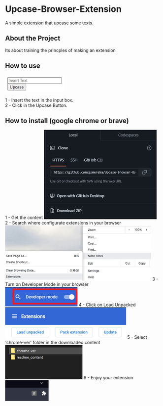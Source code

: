 # Upcase-Browser-Extension
A simple extension that upcase some texts.

## About the Project
Its about training the princples of making an extension

## How to use
![The Extension](./readme_content/extension.bmp)  

1 - Insert the text in the input box.  
2 - Click in the Upcase Button.  

## How to install (google chrome or brave)

1 - Get the content
![Download Content](./readme_content/how_to_download.bmp)
2 - Search where configurate extensions in your browser  
![Extensions Configurations](./readme_content/config_location.bmp)
3 - Turn on Developer Mode in your browser
![Developer Mode](./readme_content/developer_mode.bmp)
4 - Click on Load Unpacked
![Load Unpacked](./readme_content/load_unpacked.bmp)
5 - Select 'chrome-ver' folder in the downloaded content  
![Chorme Version](./readme_content/chrome-ver.bmp)
6 - Enjoy your extension
![enjoy](./readme_content/enjoy.bmp)  